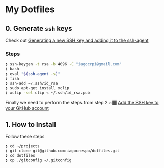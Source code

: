 # My Dotfiles

## 0. Generate `ssh` keys

Check out [Generating a new SSH key and adding it to the ssh-agent](https://help.github.com/articles/generating-a-new-ssh-key-and-adding-it-to-the-ssh-agent/)

### Steps

```sh
❯ ssh-keygen -t rsa -b 4096 -C "iagocrpi@gmail.com"
❯ bash
❯ eval "$(ssh-agent -s)"
❯ fish
❯ ssh-add ~/.ssh/id_rsa
❯ sudo apt-get install xclip
❯ xclip -sel clip < ~/.ssh/id_rsa.pub
```

Finally we need to perform the steps from step 2 👉🏾 [Add the SSH key to your GitHub account](https://help.github.com/articles/adding-a-new-ssh-key-to-your-github-account)

## 1. How to Install

Follow these steps

```sh
❯ cd ~/projects
❯ git clone git@github.com:iagocrespo/dotfiles.git
❯ cd dotfiles
❯ cp ./gitconfig ~/.gitconfig
```
